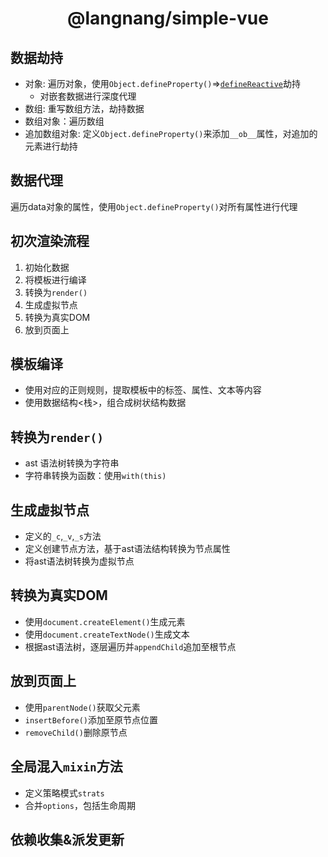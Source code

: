 <h1 align="center">@langnang/simple-vue</h1>

## 数据劫持

- 对象: 遍历对象，使用`Object.defineProperty()`=>[`defineReactive`](src/core/observer/index.js)劫持
  - 对嵌套数据进行深度代理
- 数组: 重写数组方法，劫持数据
- 数组对象：遍历数组
- 追加数组对象: 定义`Object.defineProperty()`来添加`__ob__`属性，对追加的元素进行劫持

## 数据代理

遍历data对象的属性，使用`Object.defineProperty()`对所有属性进行代理

## 初次渲染流程

1. 初始化数据
2. 将模板进行编译
3. 转换为`render()`
4. 生成虚拟节点
5. 转换为真实DOM
6. 放到页面上

## 模板编译

- 使用对应的正则规则，提取模板中的标签、属性、文本等内容
- 使用数据结构<栈>，组合成树状结构数据

## 转换为`render()`

- ast 语法树转换为字符串
- 字符串转换为函数：使用`with(this)`

## 生成虚拟节点

- 定义的`_c`,`_v`,`_s`方法
- 定义创建节点方法，基于ast语法结构转换为节点属性
- 将ast语法树转换为虚拟节点

## 转换为真实DOM

- 使用`document.createElement()`生成元素
- 使用`document.createTextNode()`生成文本
- 根据ast语法树，逐层遍历并`appendChild`追加至根节点

## 放到页面上

- 使用`parentNode()`获取父元素
- `insertBefore()`添加至原节点位置
- `removeChild()`删除原节点

## 全局混入`mixin`方法

- 定义策略模式`strats`
- 合并`options`，包括生命周期

## 依赖收集&派发更新
